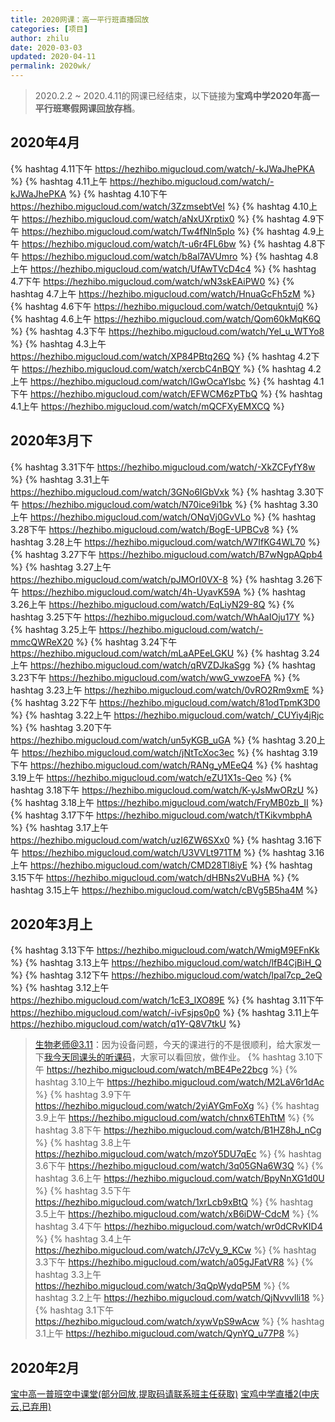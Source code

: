 ```yaml
---
title: 2020网课：高一平行班直播回放
categories: [项目]
author: zhilu
date: 2020-03-03
updated: 2020-04-11
permalink: 2020wk/
---
```


> 2020.2.2 ~ 2020.4.11的网课已经结束，以下链接为**宝鸡中学2020年高一平行班寒假网课回放存档**。

## 2020年4月

{% hashtag 4.11下午 https://hezhibo.migucloud.com/watch/-kJWaJhePKA %}
{% hashtag 4.11上午 https://hezhibo.migucloud.com/watch/-kJWaJhePKA %}
{% hashtag 4.10下午 https://hezhibo.migucloud.com/watch/3ZzmsebtVeI %}
{% hashtag 4.10上午 https://hezhibo.migucloud.com/watch/aNxUXrptix0 %}
{% hashtag 4.9下午 https://hezhibo.migucloud.com/watch/Tw4fNln5plo %}
{% hashtag 4.9上午 https://hezhibo.migucloud.com/watch/t-u6r4FL6bw %}
{% hashtag 4.8下午 https://hezhibo.migucloud.com/watch/b8al7AVUmro %}
{% hashtag 4.8上午 https://hezhibo.migucloud.com/watch/UfAwTVcD4c4 %}
{% hashtag 4.7下午 https://hezhibo.migucloud.com/watch/wN3skEAiPW0 %}
{% hashtag 4.7上午 https://hezhibo.migucloud.com/watch/HnuaGcFh5zM %}
{% hashtag 4.6下午 https://hezhibo.migucloud.com/watch/0etqukntuj0 %}
{% hashtag 4.6上午 https://hezhibo.migucloud.com/watch/Qom60kMqK6Q %}
{% hashtag 4.3下午 https://hezhibo.migucloud.com/watch/Yel_u_WTYo8 %}
{% hashtag 4.3上午 https://hezhibo.migucloud.com/watch/XP84PBtq26Q %}
{% hashtag 4.2下午 https://hezhibo.migucloud.com/watch/xercbC4nBQY %}
{% hashtag 4.2上午 https://hezhibo.migucloud.com/watch/IGwOcaYlsbc %}
{% hashtag 4.1下午 https://hezhibo.migucloud.com/watch/EFWCM6zPTbQ %}
{% hashtag 4.1上午 https://hezhibo.migucloud.com/watch/mQCFXyEMXCQ %}

## 2020年3月下

{% hashtag 3.31下午 https://hezhibo.migucloud.com/watch/-XkZCFyfY8w %}
{% hashtag 3.31上午 https://hezhibo.migucloud.com/watch/3GNo6IGbVxk %}
{% hashtag 3.30下午 https://hezhibo.migucloud.com/watch/N70ice9i1bk %}
{% hashtag 3.30上午 https://hezhibo.migucloud.com/watch/ONqVj0GvVLo %}
{% hashtag 3.28下午 https://hezhibo.migucloud.com/watch/BogE-UPBCv8 %}
{% hashtag 3.28上午 https://hezhibo.migucloud.com/watch/W7IfKG4WL70 %}
{% hashtag 3.27下午 https://hezhibo.migucloud.com/watch/B7wNgpAQpb4 %}
{% hashtag 3.27上午 https://hezhibo.migucloud.com/watch/pJMOrI0VX-8 %}
{% hashtag 3.26下午 https://hezhibo.migucloud.com/watch/4h-UyavK59A %}
{% hashtag 3.26上午 https://hezhibo.migucloud.com/watch/EqLiyN29-8Q %}
{% hashtag 3.25下午 https://hezhibo.migucloud.com/watch/WhAaIOju17Y %}
{% hashtag 3.25上午 https://hezhibo.migucloud.com/watch/-mmcQWReX20 %}
{% hashtag 3.24下午 https://hezhibo.migucloud.com/watch/mLaAPEeLGKU %}
{% hashtag 3.24上午 https://hezhibo.migucloud.com/watch/qRVZDJkaSgg %}
{% hashtag 3.23下午 https://hezhibo.migucloud.com/watch/wwG_vwzoeFA %}
{% hashtag 3.23上午 https://hezhibo.migucloud.com/watch/0vRO2Rm9xmE %}
{% hashtag 3.22下午 https://hezhibo.migucloud.com/watch/81odTpmK3D0 %}
{% hashtag 3.22上午 https://hezhibo.migucloud.com/watch/_CUYiy4jRjc %}
{% hashtag 3.20下午 https://hezhibo.migucloud.com/watch/un5yKGB_uGA %}
{% hashtag 3.20上午 https://hezhibo.migucloud.com/watch/jNtTcXoc3ec %}
{% hashtag 3.19下午 https://hezhibo.migucloud.com/watch/RANg_yMEeQ4 %}
{% hashtag 3.19上午 https://hezhibo.migucloud.com/watch/eZU1X1s-Qeo %}
{% hashtag 3.18下午 https://hezhibo.migucloud.com/watch/K-yJsMwORzU %}
{% hashtag 3.18上午 https://hezhibo.migucloud.com/watch/FryMB0zb_II %}
{% hashtag 3.17下午 https://hezhibo.migucloud.com/watch/tTKikvmbphA %}
{% hashtag 3.17上午 https://hezhibo.migucloud.com/watch/uzI6ZW6SXx0 %}
{% hashtag 3.16下午 https://hezhibo.migucloud.com/watch/U3VVLt971TM %}
{% hashtag 3.16上午 https://hezhibo.migucloud.com/watch/CMD28Tl8iyE %}
{% hashtag 3.15下午 https://hezhibo.migucloud.com/watch/dHBNs2VuBHA %}
{% hashtag 3.15上午 https://hezhibo.migucloud.com/watch/cBVg5B5ha4M %}

## 2020年3月上

{% hashtag 3.13下午 https://hezhibo.migucloud.com/watch/WmigM9EFnKk %}
{% hashtag 3.13上午 https://hezhibo.migucloud.com/watch/lfB4CjBiH_Q %}
{% hashtag 3.12下午 https://hezhibo.migucloud.com/watch/lpal7cp_2eQ %}
{% hashtag 3.12上午 https://hezhibo.migucloud.com/watch/1cE3_lXO89E %}
{% hashtag 3.11下午 https://hezhibo.migucloud.com/watch/-ivFsjps0p0 %}
{% hashtag 3.11上午 https://hezhibo.migucloud.com/watch/q1Y-Q8V7tkU %}
> 生物老师@3.11：因为设备问题，今天的课进行的不是很顺利，给大家发一下[我今天同课头的听课码](https://hezhibo.migucloud.com/watch/8sixDX3_khk)，大家可以看回放，做作业。
{% hashtag 3.10下午 https://hezhibo.migucloud.com/watch/mBE4Pe22bcg %}
{% hashtag 3.10上午 https://hezhibo.migucloud.com/watch/M2LaV6r1dAc %}
{% hashtag 3.9下午 https://hezhibo.migucloud.com/watch/2yiAYGmFoXg %}
{% hashtag 3.9上午 https://hezhibo.migucloud.com/watch/chnx6TEhTtM %}
{% hashtag 3.8下午 https://hezhibo.migucloud.com/watch/B1HZ8hJ_nCg %}
{% hashtag 3.8上午 https://hezhibo.migucloud.com/watch/mzoY5DU7qEc %}
{% hashtag 3.6下午 https://hezhibo.migucloud.com/watch/3q05GNa6W3Q %}
{% hashtag 3.6上午 https://hezhibo.migucloud.com/watch/BpyNnXG1d0U %}
{% hashtag 3.5下午 https://hezhibo.migucloud.com/watch/1xrLcb9xBtQ %}
{% hashtag 3.5上午 https://hezhibo.migucloud.com/watch/xB6iDW-CdcM %}
{% hashtag 3.4下午 https://hezhibo.migucloud.com/watch/wr0dCRvKID4 %}
{% hashtag 3.4上午 https://hezhibo.migucloud.com/watch/J7cVy_9_KCw %}
{% hashtag 3.3下午 https://hezhibo.migucloud.com/watch/a05gJFatVR8 %}
{% hashtag 3.3上午 https://hezhibo.migucloud.com/watch/3qQpWydqP5M %}
{% hashtag 3.2上午 https://hezhibo.migucloud.com/watch/QjNvvvlli18 %}
{% hashtag 3.1下午 https://hezhibo.migucloud.com/watch/xywVpS9wAcw %}
{% hashtag 3.1上午 https://hezhibo.migucloud.com/watch/QynYQ_u77P8 %}

## 2020年2月

[宝中高一普班空中课堂(部分回放,提取码请联系班主任获取)](https://pan.baidu.com/s/1FzdKqeE_ocjM31m3wZ7f5A)
[宝鸡中学直播2(中庆云,已弃用)](https://cloudlive.zonekey.com.cn/cloudlive/index.html#/liveShowDetails?id=1580619225305)
